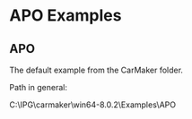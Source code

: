 # APO Examples

## APO
The default example from the CarMaker folder.

Path in general:

C:\IPG\carmaker\win64-8.0.2\Examples\APO



